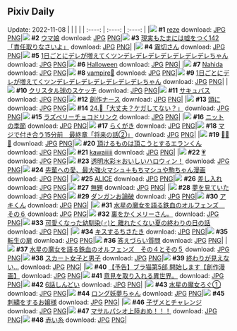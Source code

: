 ## Pixiv Daily
Update: 2022-11-08
|      |      |      |
| :----: | :----: | :----: |
|![](https://pixiv.microyu.workers.dev/c/240x480/img-master/img/2022/11/06/00/06/11/102546470_p0_master1200.jpg) **#1** [reze](https://www.pixiv.net/artworks/102546470) download: [JPG](https://pixiv.microyu.workers.dev/img-original/img/2022/11/06/00/06/11/102546470_p0.jpg) [PNG](https://pixiv.microyu.workers.dev/img-original/img/2022/11/06/00/06/11/102546470_p0.png)|![](https://pixiv.microyu.workers.dev/c/240x480/img-master/img/2022/11/06/01/30/02/102548934_p0_master1200.jpg) **#2** [ウマ娘](https://www.pixiv.net/artworks/102548934) download: [JPG](https://pixiv.microyu.workers.dev/img-original/img/2022/11/06/01/30/02/102548934_p0.jpg) [PNG](https://pixiv.microyu.workers.dev/img-original/img/2022/11/06/01/30/02/102548934_p0.png)|![](https://pixiv.microyu.workers.dev/c/240x480/img-master/img/2022/11/06/18/00/12/102565549_p0_master1200.jpg) **#3** [現実もたまには嘘をつく142「責任取りなさいよ」](https://www.pixiv.net/artworks/102565549) download: [JPG](https://pixiv.microyu.workers.dev/img-original/img/2022/11/06/18/00/12/102565549_p0.jpg) [PNG](https://pixiv.microyu.workers.dev/img-original/img/2022/11/06/18/00/12/102565549_p0.png)|
|![](https://pixiv.microyu.workers.dev/c/240x480/img-master/img/2022/11/06/00/04/48/102546402_p0_master1200.jpg) **#4** [霧切さん](https://www.pixiv.net/artworks/102546402) download: [JPG](https://pixiv.microyu.workers.dev/img-original/img/2022/11/06/00/04/48/102546402_p0.jpg) [PNG](https://pixiv.microyu.workers.dev/img-original/img/2022/11/06/00/04/48/102546402_p0.png)|![](https://pixiv.microyu.workers.dev/c/240x480/img-master/img/2022/11/06/00/00/14/102546078_p0_master1200.jpg) **#5** [1日ごとにデレが増えてくツンデレデレデレデレデレデレデレちゃん](https://www.pixiv.net/artworks/102546078) download: [JPG](https://pixiv.microyu.workers.dev/img-original/img/2022/11/06/00/00/14/102546078_p0.jpg) [PNG](https://pixiv.microyu.workers.dev/img-original/img/2022/11/06/00/00/14/102546078_p0.png)|![](https://pixiv.microyu.workers.dev/c/240x480/img-master/img/2022/11/06/00/00/03/102545978_p0_master1200.jpg) **#6** [Halloween](https://www.pixiv.net/artworks/102545978) download: [JPG](https://pixiv.microyu.workers.dev/img-original/img/2022/11/06/00/00/03/102545978_p0.jpg) [PNG](https://pixiv.microyu.workers.dev/img-original/img/2022/11/06/00/00/03/102545978_p0.png)|
|![](https://pixiv.microyu.workers.dev/c/240x480/img-master/img/2022/11/06/08/00/16/102548617_p0_master1200.jpg) **#7** [Nahida](https://www.pixiv.net/artworks/102548617) download: [JPG](https://pixiv.microyu.workers.dev/img-original/img/2022/11/06/08/00/16/102548617_p0.jpg) [PNG](https://pixiv.microyu.workers.dev/img-original/img/2022/11/06/08/00/16/102548617_p0.png)|![](https://pixiv.microyu.workers.dev/c/240x480/img-master/img/2022/11/06/00/10/32/102546616_p0_master1200.jpg) **#8** [vampire🦇](https://www.pixiv.net/artworks/102546616) download: [JPG](https://pixiv.microyu.workers.dev/img-original/img/2022/11/06/00/10/32/102546616_p0.jpg) [PNG](https://pixiv.microyu.workers.dev/img-original/img/2022/11/06/00/10/32/102546616_p0.png)|![](https://pixiv.microyu.workers.dev/c/240x480/img-master/img/2022/11/07/00/00/12/102577704_p0_master1200.jpg) **#9** [1日ごとにデレが増えてくツンデレデレデレデレデレデレデレちゃん](https://www.pixiv.net/artworks/102577704) download: [JPG](https://pixiv.microyu.workers.dev/img-original/img/2022/11/07/00/00/12/102577704_p0.jpg) [PNG](https://pixiv.microyu.workers.dev/img-original/img/2022/11/07/00/00/12/102577704_p0.png)|
|![](https://pixiv.microyu.workers.dev/c/240x480/img-master/img/2022/11/07/07/30/01/102584973_p0_master1200.jpg) **#10** [クリスタル球のスケッチ](https://www.pixiv.net/artworks/102584973) download: [JPG](https://pixiv.microyu.workers.dev/img-original/img/2022/11/07/07/30/01/102584973_p0.jpg) [PNG](https://pixiv.microyu.workers.dev/img-original/img/2022/11/07/07/30/01/102584973_p0.png)|![](https://pixiv.microyu.workers.dev/c/240x480/img-master/img/2022/11/06/02/12/14/102549826_p0_master1200.jpg) **#11** [サキュバス](https://www.pixiv.net/artworks/102549826) download: [JPG](https://pixiv.microyu.workers.dev/img-original/img/2022/11/06/02/12/14/102549826_p0.jpg) [PNG](https://pixiv.microyu.workers.dev/img-original/img/2022/11/06/02/12/14/102549826_p0.png)|![](https://pixiv.microyu.workers.dev/c/240x480/img-master/img/2022/11/07/00/12/45/102578414_p0_master1200.jpg) **#12** [創作ナース](https://www.pixiv.net/artworks/102578414) download: [JPG](https://pixiv.microyu.workers.dev/img-original/img/2022/11/07/00/12/45/102578414_p0.jpg) [PNG](https://pixiv.microyu.workers.dev/img-original/img/2022/11/07/00/12/45/102578414_p0.png)|
|![](https://pixiv.microyu.workers.dev/c/240x480/img-master/img/2022/11/06/00/24/12/102547114_p0_master1200.jpg) **#13** [頭に](https://www.pixiv.net/artworks/102547114) download: [JPG](https://pixiv.microyu.workers.dev/img-original/img/2022/11/06/00/24/12/102547114_p0.jpg) [PNG](https://pixiv.microyu.workers.dev/img-original/img/2022/11/06/00/24/12/102547114_p0.png)|![](https://pixiv.microyu.workers.dev/c/240x480/img-master/img/2022/11/06/00/00/12/102546056_p0_master1200.jpg) **#14** [24.🦎「大丈夫？ケガしてない？」](https://www.pixiv.net/artworks/102546056) download: [JPG](https://pixiv.microyu.workers.dev/img-original/img/2022/11/06/00/00/12/102546056_p0.jpg) [PNG](https://pixiv.microyu.workers.dev/img-original/img/2022/11/06/00/00/12/102546056_p0.png)|![](https://pixiv.microyu.workers.dev/c/240x480/img-master/img/2022/11/06/21/25/35/102571834_p0_master1200.jpg) **#15** [ラズベリーチョコドリンク](https://www.pixiv.net/artworks/102571834) download: [JPG](https://pixiv.microyu.workers.dev/img-original/img/2022/11/06/21/25/35/102571834_p0.jpg) [PNG](https://pixiv.microyu.workers.dev/img-original/img/2022/11/06/21/25/35/102571834_p0.png)|
|![](https://pixiv.microyu.workers.dev/c/240x480/img-master/img/2022/11/07/08/07/20/102585389_p0_master1200.jpg) **#16** [ニットの季節](https://www.pixiv.net/artworks/102585389) download: [JPG](https://pixiv.microyu.workers.dev/img-original/img/2022/11/07/08/07/20/102585389_p0.jpg) [PNG](https://pixiv.microyu.workers.dev/img-original/img/2022/11/07/08/07/20/102585389_p0.png)|![](https://pixiv.microyu.workers.dev/c/240x480/img-master/img/2022/11/06/00/00/05/102545988_p0_master1200.jpg) **#17** [らくがき](https://www.pixiv.net/artworks/102545988) download: [JPG](https://pixiv.microyu.workers.dev/img-original/img/2022/11/06/00/00/05/102545988_p0.jpg) [PNG](https://pixiv.microyu.workers.dev/img-original/img/2022/11/06/00/00/05/102545988_p0.png)|![](https://pixiv.microyu.workers.dev/c/240x480/img-master/img/2022/11/06/00/00/35/102546166_p0_master1200.jpg) **#18** [マジで付き合う15分前　最終章「将来の話②」](https://www.pixiv.net/artworks/102546166) download: [JPG](https://pixiv.microyu.workers.dev/img-original/img/2022/11/06/00/00/35/102546166_p0.jpg) [PNG](https://pixiv.microyu.workers.dev/img-original/img/2022/11/06/00/00/35/102546166_p0.png)|
|![](https://pixiv.microyu.workers.dev/c/240x480/img-master/img/2022/11/06/21/40/31/102572430_p0_master1200.jpg) **#19** [🍜🍜🍜](https://www.pixiv.net/artworks/102572430) download: [JPG](https://pixiv.microyu.workers.dev/img-original/img/2022/11/06/21/40/31/102572430_p0.jpg) [PNG](https://pixiv.microyu.workers.dev/img-original/img/2022/11/06/21/40/31/102572430_p0.png)|![](https://pixiv.microyu.workers.dev/c/240x480/img-master/img/2022/11/06/15/49/12/102562211_p0_master1200.jpg) **#20** [頂けるものは頂こうとするエランくん](https://www.pixiv.net/artworks/102562211) download: [JPG](https://pixiv.microyu.workers.dev/img-original/img/2022/11/06/15/49/12/102562211_p0.jpg) [PNG](https://pixiv.microyu.workers.dev/img-original/img/2022/11/06/15/49/12/102562211_p0.png)|![](https://pixiv.microyu.workers.dev/c/240x480/img-master/img/2022/11/07/01/00/11/102579826_p0_master1200.jpg) **#21** [kawaiiiii](https://www.pixiv.net/artworks/102579826) download: [JPG](https://pixiv.microyu.workers.dev/img-original/img/2022/11/07/01/00/11/102579826_p0.jpg) [PNG](https://pixiv.microyu.workers.dev/img-original/img/2022/11/07/01/00/11/102579826_p0.png)|
|![](https://pixiv.microyu.workers.dev/c/240x480/img-master/img/2022/11/06/00/20/34/102546837_p0_master1200.jpg) **#22** [💗](https://www.pixiv.net/artworks/102546837) download: [JPG](https://pixiv.microyu.workers.dev/img-original/img/2022/11/06/00/20/34/102546837_p0.jpg) [PNG](https://pixiv.microyu.workers.dev/img-original/img/2022/11/06/00/20/34/102546837_p0.png)|![](https://pixiv.microyu.workers.dev/c/240x480/img-master/img/2022/11/06/00/01/02/102546218_p0_master1200.jpg) **#23** [透明水彩＊おいしいハロウィン！](https://www.pixiv.net/artworks/102546218) download: [JPG](https://pixiv.microyu.workers.dev/img-original/img/2022/11/06/00/01/02/102546218_p0.jpg) [PNG](https://pixiv.microyu.workers.dev/img-original/img/2022/11/06/00/01/02/102546218_p0.png)|![](https://pixiv.microyu.workers.dev/c/240x480/img-master/img/2022/11/07/18/20/09/102594291_p0_master1200.jpg) **#24** [先輩への愛、最大強火マシュ＋もちマシュや駒ちゃん漫画](https://www.pixiv.net/artworks/102594291) download: [JPG](https://pixiv.microyu.workers.dev/img-original/img/2022/11/07/18/20/09/102594291_p0.jpg) [PNG](https://pixiv.microyu.workers.dev/img-original/img/2022/11/07/18/20/09/102594291_p0.png)|
|![](https://pixiv.microyu.workers.dev/c/240x480/img-master/img/2022/11/07/00/00/13/102577722_p0_master1200.jpg) **#25** [ALICE](https://www.pixiv.net/artworks/102577722) download: [JPG](https://pixiv.microyu.workers.dev/img-original/img/2022/11/07/00/00/13/102577722_p0.jpg) [PNG](https://pixiv.microyu.workers.dev/img-original/img/2022/11/07/00/00/13/102577722_p0.png)|![](https://pixiv.microyu.workers.dev/c/240x480/img-master/img/2022/11/06/20/25/44/102569743_p0_master1200.jpg) **#26** [差し入れ](https://www.pixiv.net/artworks/102569743) download: [JPG](https://pixiv.microyu.workers.dev/img-original/img/2022/11/06/20/25/44/102569743_p0.jpg) [PNG](https://pixiv.microyu.workers.dev/img-original/img/2022/11/06/20/25/44/102569743_p0.png)|![](https://pixiv.microyu.workers.dev/c/240x480/img-master/img/2022/11/06/22/30/21/102574353_p0_master1200.jpg) **#27** [無題](https://www.pixiv.net/artworks/102574353) download: [JPG](https://pixiv.microyu.workers.dev/img-original/img/2022/11/06/22/30/21/102574353_p0.jpg) [PNG](https://pixiv.microyu.workers.dev/img-original/img/2022/11/06/22/30/21/102574353_p0.png)|
|![](https://pixiv.microyu.workers.dev/c/240x480/img-master/img/2022/11/06/00/17/37/102546877_p0_master1200.jpg) **#28** [夢を見ていた](https://www.pixiv.net/artworks/102546877) download: [JPG](https://pixiv.microyu.workers.dev/img-original/img/2022/11/06/00/17/37/102546877_p0.jpg) [PNG](https://pixiv.microyu.workers.dev/img-original/img/2022/11/06/00/17/37/102546877_p0.png)|![](https://pixiv.microyu.workers.dev/c/240x480/img-master/img/2022/11/06/06/00/01/102552616_p0_master1200.jpg) **#29** [ダンガンお論破](https://www.pixiv.net/artworks/102552616) download: [JPG](https://pixiv.microyu.workers.dev/img-original/img/2022/11/06/06/00/01/102552616_p0.jpg) [PNG](https://pixiv.microyu.workers.dev/img-original/img/2022/11/06/06/00/01/102552616_p0.png)|![](https://pixiv.microyu.workers.dev/c/240x480/img-master/img/2022/11/06/15/22/28/102561655_p0_master1200.jpg) **#30** [アキくん](https://www.pixiv.net/artworks/102561655) download: [JPG](https://pixiv.microyu.workers.dev/img-original/img/2022/11/06/15/22/28/102561655_p0.jpg) [PNG](https://pixiv.microyu.workers.dev/img-original/img/2022/11/06/15/22/28/102561655_p0.png)|
|![](https://pixiv.microyu.workers.dev/c/240x480/img-master/img/2022/11/07/00/03/05/102577723_p0_master1200.jpg) **#31** [水星の魔女を語る鉄血のオルフェンズ　その６](https://www.pixiv.net/artworks/102577723) download: [JPG](https://pixiv.microyu.workers.dev/img-original/img/2022/11/07/00/03/05/102577723_p0.jpg) [PNG](https://pixiv.microyu.workers.dev/img-original/img/2022/11/07/00/03/05/102577723_p0.png)|![](https://pixiv.microyu.workers.dev/c/240x480/img-master/img/2022/11/06/00/34/54/102547242_p0_master1200.jpg) **#32** [裏をかくメリーさん。](https://www.pixiv.net/artworks/102547242) download: [JPG](https://pixiv.microyu.workers.dev/img-original/img/2022/11/06/00/34/54/102547242_p0.jpg) [PNG](https://pixiv.microyu.workers.dev/img-original/img/2022/11/06/00/34/54/102547242_p0.png)|![](https://pixiv.microyu.workers.dev/c/240x480/img-master/img/2022/11/07/12/00/20/102588070_p0_master1200.jpg) **#33** [可愛くなった幼馴染(♂)と 離れたくない夏の終わりの日の話](https://www.pixiv.net/artworks/102588070) download: [JPG](https://pixiv.microyu.workers.dev/img-original/img/2022/11/07/12/00/20/102588070_p0.jpg) [PNG](https://pixiv.microyu.workers.dev/img-original/img/2022/11/07/12/00/20/102588070_p0.png)|
|![](https://pixiv.microyu.workers.dev/c/240x480/img-master/img/2022/11/06/00/19/32/102546937_p0_master1200.jpg) **#34** [キスするちさたき](https://www.pixiv.net/artworks/102546937) download: [JPG](https://pixiv.microyu.workers.dev/img-original/img/2022/11/06/00/19/32/102546937_p0.jpg) [PNG](https://pixiv.microyu.workers.dev/img-original/img/2022/11/06/00/19/32/102546937_p0.png)|![](https://pixiv.microyu.workers.dev/c/240x480/img-master/img/2022/11/06/00/19/17/102546930_p0_master1200.jpg) **#35** [転生の扉](https://www.pixiv.net/artworks/102546930) download: [JPG](https://pixiv.microyu.workers.dev/img-original/img/2022/11/06/00/19/17/102546930_p0.jpg) [PNG](https://pixiv.microyu.workers.dev/img-original/img/2022/11/06/00/19/17/102546930_p0.png)|![](https://pixiv.microyu.workers.dev/c/240x480/img-master/img/2022/11/06/00/01/49/102546265_p0_master1200.jpg) **#36** [答えづらい質問](https://www.pixiv.net/artworks/102546265) download: [JPG](https://pixiv.microyu.workers.dev/img-original/img/2022/11/06/00/01/49/102546265_p0.jpg) [PNG](https://pixiv.microyu.workers.dev/img-original/img/2022/11/06/00/01/49/102546265_p0.png)|
|![](https://pixiv.microyu.workers.dev/c/240x480/img-master/img/2022/11/06/11/43/20/102555668_p0_master1200.jpg) **#37** [水星の魔女を語る鉄血のオルフェンズ　その４とその５](https://www.pixiv.net/artworks/102555668) download: [JPG](https://pixiv.microyu.workers.dev/img-original/img/2022/11/06/11/43/20/102555668_p0.jpg) [PNG](https://pixiv.microyu.workers.dev/img-original/img/2022/11/06/11/43/20/102555668_p0.png)|![](https://pixiv.microyu.workers.dev/c/240x480/img-master/img/2022/11/06/13/51/28/102559853_p0_master1200.jpg) **#38** [スカート女子と男子](https://www.pixiv.net/artworks/102559853) download: [JPG](https://pixiv.microyu.workers.dev/img-original/img/2022/11/06/13/51/28/102559853_p0.jpg) [PNG](https://pixiv.microyu.workers.dev/img-original/img/2022/11/06/13/51/28/102559853_p0.png)|![](https://pixiv.microyu.workers.dev/c/240x480/img-master/img/2022/11/06/00/00/11/102546055_p0_master1200.jpg) **#39** [終わりが見えない…](https://www.pixiv.net/artworks/102546055) download: [JPG](https://pixiv.microyu.workers.dev/img-original/img/2022/11/06/00/00/11/102546055_p0.jpg) [PNG](https://pixiv.microyu.workers.dev/img-original/img/2022/11/06/00/00/11/102546055_p0.png)|
|![](https://pixiv.microyu.workers.dev/c/240x480/img-master/img/2022/11/07/18/59/50/102595161_p0_master1200.jpg) **#40** [【予告】ブラ猫第5部 開始します【創作漫画】](https://www.pixiv.net/artworks/102595161) download: [JPG](https://pixiv.microyu.workers.dev/img-original/img/2022/11/07/18/59/50/102595161_p0.jpg) [PNG](https://pixiv.microyu.workers.dev/img-original/img/2022/11/07/18/59/50/102595161_p0.png)|![](https://pixiv.microyu.workers.dev/c/240x480/img-master/img/2022/11/06/12/01/03/102557226_p0_master1200.jpg) **#41** [意見を取り入れる異世界。](https://www.pixiv.net/artworks/102557226) download: [JPG](https://pixiv.microyu.workers.dev/img-original/img/2022/11/06/12/01/03/102557226_p0.jpg) [PNG](https://pixiv.microyu.workers.dev/img-original/img/2022/11/06/12/01/03/102557226_p0.png)|![](https://pixiv.microyu.workers.dev/c/240x480/img-master/img/2022/11/06/22/47/15/102574951_p0_master1200.jpg) **#42** [6話しんどい](https://www.pixiv.net/artworks/102574951) download: [JPG](https://pixiv.microyu.workers.dev/img-original/img/2022/11/06/22/47/15/102574951_p0.jpg) [PNG](https://pixiv.microyu.workers.dev/img-original/img/2022/11/06/22/47/15/102574951_p0.png)|
|![](https://pixiv.microyu.workers.dev/c/240x480/img-master/img/2022/11/07/00/21/16/102578719_p0_master1200.jpg) **#43** [水星の魔女ろぐ①](https://www.pixiv.net/artworks/102578719) download: [JPG](https://pixiv.microyu.workers.dev/img-original/img/2022/11/07/00/21/16/102578719_p0.jpg) [PNG](https://pixiv.microyu.workers.dev/img-original/img/2022/11/07/00/21/16/102578719_p0.png)|![](https://pixiv.microyu.workers.dev/c/240x480/img-master/img/2022/11/06/00/00/04/102545982_p0_master1200.jpg) **#44** [ロング妖夢ちゃん](https://www.pixiv.net/artworks/102545982) download: [JPG](https://pixiv.microyu.workers.dev/img-original/img/2022/11/06/00/00/04/102545982_p0.jpg) [PNG](https://pixiv.microyu.workers.dev/img-original/img/2022/11/06/00/00/04/102545982_p0.png)|![](https://pixiv.microyu.workers.dev/c/240x480/img-master/img/2022/11/06/05/00/00/102552099_p0_master1200.jpg) **#45** [刺繍をするお嬢様](https://www.pixiv.net/artworks/102552099) download: [JPG](https://pixiv.microyu.workers.dev/img-original/img/2022/11/06/05/00/00/102552099_p0.jpg) [PNG](https://pixiv.microyu.workers.dev/img-original/img/2022/11/06/05/00/00/102552099_p0.png)|
|![](https://pixiv.microyu.workers.dev/c/240x480/img-master/img/2022/11/06/01/30/49/102548954_p0_master1200.jpg) **#46** [子ザメとチャレンジ](https://www.pixiv.net/artworks/102548954) download: [JPG](https://pixiv.microyu.workers.dev/img-original/img/2022/11/06/01/30/49/102548954_p0.jpg) [PNG](https://pixiv.microyu.workers.dev/img-original/img/2022/11/06/01/30/49/102548954_p0.png)|![](https://pixiv.microyu.workers.dev/c/240x480/img-master/img/2022/11/06/07/59/57/102553735_p0_master1200.jpg) **#47** [マサルパシオ上陸おめ！！！](https://www.pixiv.net/artworks/102553735) download: [JPG](https://pixiv.microyu.workers.dev/img-original/img/2022/11/06/07/59/57/102553735_p0.jpg) [PNG](https://pixiv.microyu.workers.dev/img-original/img/2022/11/06/07/59/57/102553735_p0.png)|![](https://pixiv.microyu.workers.dev/c/240x480/img-master/img/2022/11/07/00/00/05/102577651_p0_master1200.jpg) **#48** [赤い糸](https://www.pixiv.net/artworks/102577651) download: [JPG](https://pixiv.microyu.workers.dev/img-original/img/2022/11/07/00/00/05/102577651_p0.jpg) [PNG](https://pixiv.microyu.workers.dev/img-original/img/2022/11/07/00/00/05/102577651_p0.png)|

